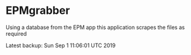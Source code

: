 # EPMgrabber
Using a database from the EPM app this application scrapes the files as required


Latest backup: Sun Sep 1 11:06:01 UTC 2019
